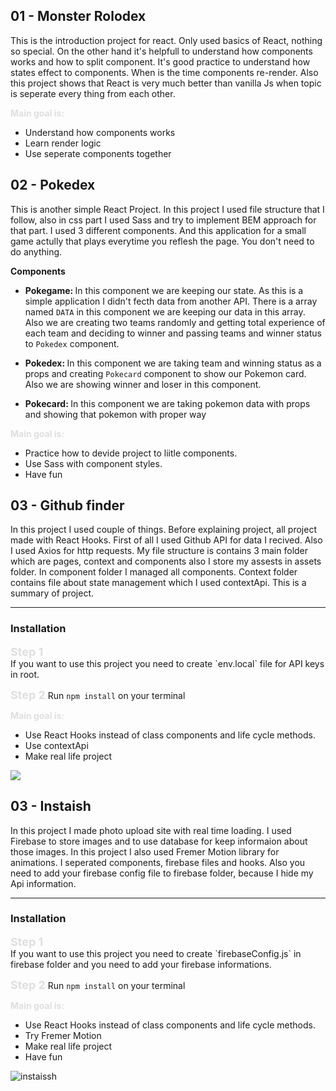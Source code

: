 ## 01 - Monster Rolodex

This is the introduction project for react. Only used basics of React, nothing so special. On the other hand it's helpfull to understand how components works and how to split component. It's good practice to understand how states effect to components. When is the time components re-render. Also this project shows that React is very much better than vanilla Js when topic is seperate every thing from each other.

<b style='color:#dfdfdf; '>Main goal is:</b>


- Understand how components works
- Learn render logic
- Use seperate components together

<!-- ![Exchange Rate](https://media.giphy.com/media/h85lQBdpsO81aTSFP7/source.gif) -->

## 02 - Pokedex

This is another simple React Project. In this project I used file structure that I follow, also in css part I used Sass and try to implement BEM approach for that part. I used 3 different components. And this application for a small game actully that plays everytime you reflesh the page. You don't need to do anything.

<b>Components</b>

- <b>Pokegame: </b> In this component we are keeping our state. As this is a simple application I didn't fecth data from another API. There is a array named `DATA` in this component we are keeping our data in this array. Also we are creating two teams randomly and getting total experience of each team and deciding to winner and passing teams and winner status to `Pokedex` component.

- <b>Pokedex: </b> In this component we are taking team and winning status as a props and creating `Pokecard` component to show our Pokemon card. Also we are showing winner and loser in this component.

- <b>Pokecard: </b> In this component we are taking pokemon data with props and showing that pokemon with proper way

<b style='color:#dfdfdf; '>Main goal is:</b>

- Practice how to devide project to liitle components.
- Use Sass with component styles.
- Have fun

<!-- <img src="https://i.hizliresim.com/OkVgls.gif" alt="pokedex" border="0"> -->

<h2>03 - Github finder </h2>
In this project I used couple of things. Before explaining project, all project made with React Hooks. First of all I used Github API for data I recived. Also I used Axios for http requests. My file structure is contains 3 main folder which are pages, context and components also I store my assests in assets folder. In component folder I managed all components. Context folder contains file about state management which I used contextApi.
This is a summary of project. 
<hr>

<h3>Installation</h3>
<b style='color:#dfdfdf; font-size:18px'>Step 1</b>
<br>
If you want to use this project you need to create `env.local` file for API keys in root.
</br>

<b style='color:#dfdfdf; font-size:18px'>Step 2</b>
Run `npm install` on your terminal

<b style='color:#dfdfdf; '>Main goal is:</b>

- Use React Hooks instead of class components and life cycle methods.
- Use contextApi
- Make real life project

<img src="https://i.hizliresim.com/jDq9n1.gif">


<h2>03 - Instaish</h2>
In this project I made photo upload site with real time loading. I used Firebase to store images and to use database for keep informaion about those images. In this project I also used Fremer Motion library for animations. I seperated components, firebase files and hooks. 
 Also you need to add your firebase config file to firebase folder, because I hide my Api information.
<hr>

<h3>Installation</h3>
<b style='color:#dfdfdf; font-size:18px'>Step 1</b>
<br>
If you want to use this project you need to create `firebaseConfig.js` in firebase folder and you need to add your firebase informations.
</br>

<b style='color:#dfdfdf; font-size:18px'>Step 2</b>
Run `npm install` on your terminal

<b style='color:#dfdfdf; '>Main goal is:</b>

- Use React Hooks instead of class components and life cycle methods.
- Try Fremer Motion
- Make real life project
- Have fun

<img src="https://i.ibb.co/dLSwQfH/instaissh.gif" alt="instaissh">
